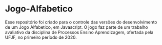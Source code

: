 # Jogo-Alfabetico
Esse repositório foi criado para o controle das versões do desenvolvimento de um Jogo Alfabetico, em Javascript. O jogo faz parte de um trabalho avaliativo da disciplina de Processos Ensino Aprendizagem, ofertada pela UFJF, no primeiro período de 2020.
